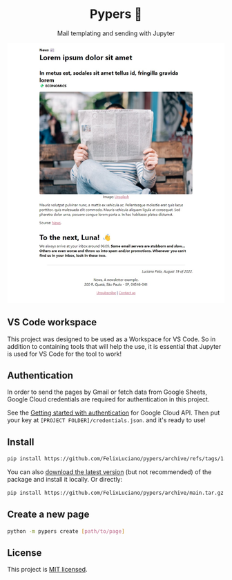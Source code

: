 <h1 align="center">Pypers 📰</h1>
<p align="center">
  Mail templating and sending with Jupyter
</p>
<p align="center">
  <img src="assets/image/example.jpg" alt="Page example" />
</p>


## VS Code workspace

This project was designed to be used as a Workspace for VS Code. So in addition to containing tools that will help the use, it is essential that Jupyter is used for VS Code for the tool to work!


## Authentication

In order to send the pages by Gmail or fetch data from Google Sheets, Google Cloud credentials are required for authentication in this project.

See the [Getting started with authentication](https://cloud.google.com/docs/authentication/getting-started) for Google Cloud API. Then put your key at `[PROJECT FOLDER]/credentials.json`. and it's ready to use!


## Install

```bash
pip install https://github.com/FelixLuciano/pypers/archive/refs/tags/1.0.0.tar.gz
```

You can also [download the latest version](https://github.com/FelixLuciano/pypers/archive/main.tar.gz) (but not recommended) of the package and install it locally. Or directly:

```bash
pip install https://github.com/FelixLuciano/pypers/archive/main.tar.gz
```

## Create a new page

```bash
python -m pypers create [path/to/page]
```


## License
This project is [MIT licensed](https://github.com/FelixLuciano/Pypers/blob/main/LICENSE).
